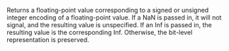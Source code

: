 Returns a floating-point value corresponding to a signed or unsigned integer encoding of a floating-point value. If a NaN is passed in, it will not signal, and the resulting value is unspecified. If an Inf is passed in, the resulting value is the corresponding Inf. Otherwise, the bit-level representation is preserved.